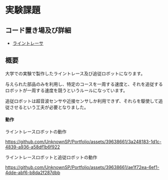 # 実験課題

## コード置き場及び詳細

- [ライントレーサ](https://github.com/UnknownSP/JouhoJikken3)

## 概要

大学での実験で製作したライントレース及び追従ロボットになります。

与えられた部品のみを利用し、特定のコースを一周する速度と、それを追従するロボットが一周する速度を競うというルールになっています。

追従ロボットは超音波センサや近接センサしか利用できず、それらを駆使して追従させるという工夫が必要となりました。

#### 動作

ライントレースロボットの動作

https://github.com/UnknownSP/Portfolio/assets/39638661/3a248183-1d1c-4839-a936-a58df1b6f922

ライントレースロボットと追従ロボットの動作

https://github.com/UnknownSP/Portfolio/assets/39638661/ae1f72ea-6ef1-4dde-abf6-b8da2f287dbb

